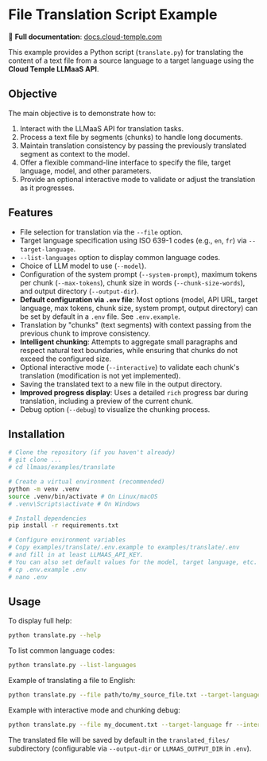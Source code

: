 # File Translation Script Example

📖 **Full documentation**: [docs.cloud-temple.com](https://docs.cloud-temple.com)

This example provides a Python script (`translate.py`) for translating the content of a text file from a source language to a target language using the **Cloud Temple LLMaaS API**.

## Objective

The main objective is to demonstrate how to:
1.  Interact with the LLMaaS API for translation tasks.
2.  Process a text file by segments (chunks) to handle long documents.
3.  Maintain translation consistency by passing the previously translated segment as context to the model.
4.  Offer a flexible command-line interface to specify the file, target language, model, and other parameters.
5.  Provide an optional interactive mode to validate or adjust the translation as it progresses.

## Features

-   File selection for translation via the `--file` option.
-   Target language specification using ISO 639-1 codes (e.g., `en`, `fr`) via `--target-language`.
-   `--list-languages` option to display common language codes.
-   Choice of LLM model to use (`--model`).
-   Configuration of the system prompt (`--system-prompt`), maximum tokens per chunk (`--max-tokens`), chunk size in words (`--chunk-size-words`), and output directory (`--output-dir`).
-   **Default configuration via `.env` file**: Most options (model, API URL, target language, max tokens, chunk size, system prompt, output directory) can be set by default in a `.env` file. See `.env.example`.
-   Translation by "chunks" (text segments) with context passing from the previous chunk to improve consistency.
-   **Intelligent chunking**: Attempts to aggregate small paragraphs and respect natural text boundaries, while ensuring that chunks do not exceed the configured size.
-   Optional interactive mode (`--interactive`) to validate each chunk's translation (modification is not yet implemented).
-   Saving the translated text to a new file in the output directory.
-   **Improved progress display**: Uses a detailed `rich` progress bar during translation, including a preview of the current chunk.
-   Debug option (`--debug`) to visualize the chunking process.

## Installation

```bash
# Clone the repository (if you haven't already)
# git clone ...
# cd llmaas/examples/translate

# Create a virtual environment (recommended)
python -m venv .venv
source .venv/bin/activate # On Linux/macOS
# .venv\Scripts\activate # On Windows

# Install dependencies
pip install -r requirements.txt

# Configure environment variables
# Copy examples/translate/.env.example to examples/translate/.env
# and fill in at least LLMAAS_API_KEY.
# You can also set default values for the model, target language, etc.
# cp .env.example .env
# nano .env
```

## Usage

To display full help:
```bash
python translate.py --help
```

To list common language codes:
```bash
python translate.py --list-languages
```

Example of translating a file to English:
```bash
python translate.py --file path/to/my_source_file.txt --target-language en
```

Example with interactive mode and chunking debug:
```bash
python translate.py --file my_document.txt --target-language fr --interactive --debug
```

The translated file will be saved by default in the `translated_files/` subdirectory (configurable via `--output-dir` or `LLMAAS_OUTPUT_DIR` in `.env`).
